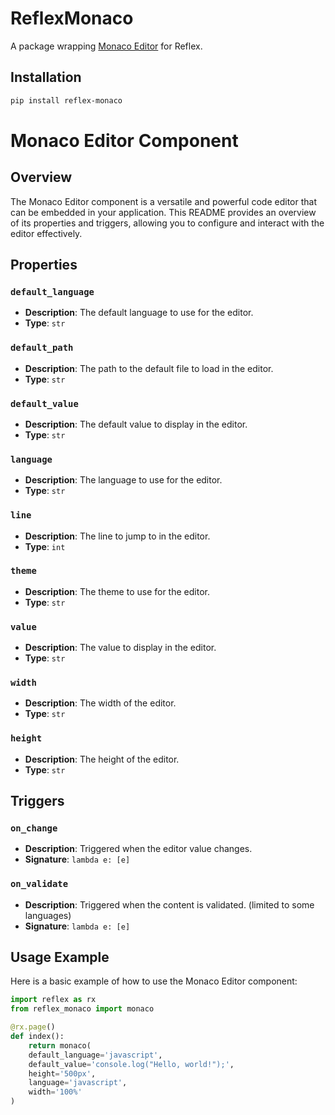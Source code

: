 # ReflexMonaco

A package wrapping [Monaco Editor](https://www.npmjs.com/package/@monaco-editor/react) for Reflex.

## Installation

```bash
pip install reflex-monaco
```

# Monaco Editor Component

## Overview
The Monaco Editor component is a versatile and powerful code editor that can be embedded in your application. This README provides an overview of its properties and triggers, allowing you to configure and interact with the editor effectively.

## Properties

### `default_language`
- **Description**: The default language to use for the editor.
- **Type**: `str`

### `default_path`
- **Description**: The path to the default file to load in the editor.
- **Type**: `str`

### `default_value`
- **Description**: The default value to display in the editor.
- **Type**: `str`

### `language`
- **Description**: The language to use for the editor.
- **Type**: `str`

### `line`
- **Description**: The line to jump to in the editor.
- **Type**: `int`

### `theme`
- **Description**: The theme to use for the editor.
- **Type**: `str`

### `value`
- **Description**: The value to display in the editor.
- **Type**: `str`

### `width`
- **Description**: The width of the editor.
- **Type**: `str`

### `height`
- **Description**: The height of the editor.
- **Type**: `str`

## Triggers

### `on_change`
- **Description**: Triggered when the editor value changes.
- **Signature**: `lambda e: [e]`

### `on_validate`
- **Description**: Triggered when the content is validated. (limited to some languages)
- **Signature**: `lambda e: [e]`

## Usage Example
Here is a basic example of how to use the Monaco Editor component:

```python
import reflex as rx
from reflex_monaco import monaco

@rx.page()
def index():
    return monaco(
    default_language='javascript',
    default_value='console.log("Hello, world!");',
    height='500px',
    language='javascript',
    width='100%'
)
```